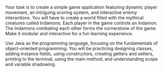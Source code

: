 Your task is to create a simple game application featuring dynamic player movement, an intriguing scoring system, and interactive enemy interactions. You will have to create a world filled with the mythical creatures called Indamons. Each player in the game controls an Indamon. The Indamons combating each other forms the cornerstone of the game. Make it modular and interactive for a fun learning experience. 

Use Java as the programming language, focusing on the fundamentals of object-oriented programming. You will be practicing designing classes, adding instance fields, using constructors, creating getters and setters, printing to the terminal, using the main method, and understanding scope and variable shadowing.
